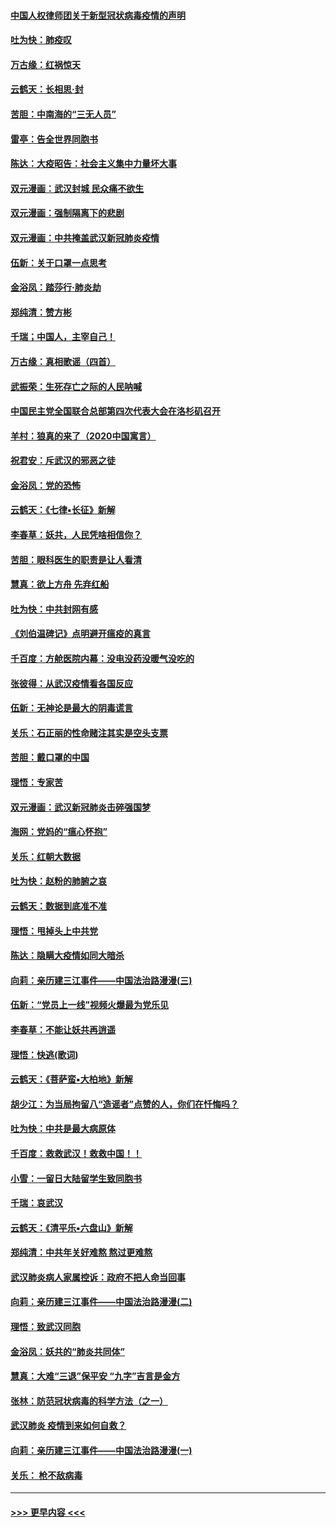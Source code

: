 #### [中国人权律师团关于新型冠状病毒疫情的声明](../pages/nsc993/n11864249.md?t=02130502) 
#### [吐为快：肺疫叹](../pages/nsc993/n11864027.md?t=02130502) 
#### [万古缘：红祸惊天](../pages/nsc993/n11864079.md?t=02130502) 
#### [云鹤天：长相思‧封](../pages/nsc993/n11864006.md?t=02130502) 
#### [苦胆：中南海的“三无人员”](../pages/nsc993/n11862997.md?t=02130502) 
#### [雷亭：告全世界同胞书](../pages/nsc993/n11862572.md?t=02130502) 
#### [陈达：大疫昭告：社会主义集中力量坏大事](../pages/nsc993/n11859419.md?t=02130502) 
#### [双元漫画：武汉封城 民众痛不欲生](../pages/nsc993/n11859287.md?t=02130502) 
#### [双元漫画：强制隔离下的悲剧](../pages/nsc993/n11859244.md?t=02130502) 
#### [双元漫画：中共掩盖武汉新冠肺炎疫情](../pages/nsc993/n11858249.md?t=02130502) 
#### [伍新：关于口罩一点思考](../pages/nsc993/n11859195.md?t=02130502) 
#### [金浴凤：踏莎行‧肺炎劫](../pages/nsc993/n11858227.md?t=02130502) 
#### [郑纯清：赞方彬](../pages/nsc993/n11856803.md?t=02130502) 
#### [千瑞；中国人，主宰自己！](../pages/nsc993/n11856793.md?t=02130502) 
#### [万古缘：真相歌谣（四首）](../pages/nsc993/n11856263.md?t=02130502) 
#### [武振荣：生死存亡之际的人民呐喊](../pages/nsc993/n11856256.md?t=02130502) 
#### [中国民主党全国联合总部第四次代表大会在洛杉矶召开](../pages/nsc993/n11856344.md?t=02130502) 
#### [羊村：狼真的来了（2020中国寓言）](../pages/nsc993/n11856229.md?t=02130502) 
#### [祝君安：斥武汉的邪恶之徒](../pages/nsc993/n11855861.md?t=02130502) 
#### [金浴凤：党的恐怖](../pages/nsc993/n11855849.md?t=02130502) 
#### [云鹤天：《七律▪长征》新解](../pages/nsc993/n11855479.md?t=02130502) 
#### [李春草：妖共，人民凭啥相信你？](../pages/nsc993/n11855196.md?t=02130502) 
#### [苦胆：眼科医生的职责是让人看清](../pages/nsc993/n11853840.md?t=02130502) 
#### [慧真：欲上方舟 先弃红船](../pages/nsc993/n11853483.md?t=02130502) 
#### [吐为快：中共封网有感](../pages/nsc993/n11852575.md?t=02130502) 
#### [《刘伯温碑记》点明避开瘟疫的真言](../pages/nsc993/n11852128.md?t=02130502) 
#### [千百度：方舱医院内幕：没电没药没暖气没吃的](../pages/nsc993/n11850211.md?t=02130502) 
#### [张彼得：从武汉疫情看各国反应](../pages/nsc993/n11850102.md?t=02130502) 
#### [伍新：无神论是最大的阴毒谎言](../pages/nsc993/n11846129.md?t=02130502) 
#### [关乐：石正丽的性命赌注其实是空头支票](../pages/nsc993/n11846109.md?t=02130502) 
#### [苦胆：戴口罩的中国](../pages/nsc993/n11845576.md?t=02130502) 
#### [理悟：专家苦](../pages/nsc993/n11845564.md?t=02130502) 
#### [双元漫画：武汉新冠肺炎击碎强国梦](../pages/nsc993/n11843320.md?t=02130502) 
#### [海网：党妈的“瘟心怀抱”](../pages/nsc993/n11840740.md?t=02130502) 
#### [关乐：红朝大数据](../pages/nsc993/n11840675.md?t=02130502) 
#### [吐为快：赵粉的肺腑之哀](../pages/nsc993/n11840618.md?t=02130502) 
#### [云鹤天：数据到底准不准](../pages/nsc993/n11840325.md?t=02130502) 
#### [理悟：甩掉头上中共党](../pages/nsc993/n11838826.md?t=02130502) 
#### [陈达：隐瞒大疫情如同大暗杀](../pages/nsc993/n11838771.md?t=02130502) 
#### [向莉：亲历建三江事件——中国法治路漫漫(三)](../pages/nsc993/n11831825.md?t=02130502) 
#### [伍新：“党员上一线”视频火爆最为党乐见](../pages/nsc993/n11838200.md?t=02130502) 
#### [李春草：不能让妖共再逍遥](../pages/nsc993/n11838102.md?t=02130502) 
#### [理悟：快逃(歌词)](../pages/nsc993/n11838083.md?t=02130502) 
#### [云鹤天：《菩萨蛮▪大柏地》新解](../pages/nsc993/n11838059.md?t=02130502) 
#### [胡少江：为当局拘留八“造谣者”点赞的人，你们在忏悔吗？](../pages/nsc993/n11836801.md?t=02130502) 
#### [吐为快：中共是最大病原体](../pages/nsc993/n11836748.md?t=02130502) 
#### [千百度：救救武汉！救救中国！！](../pages/nsc993/n11836145.md?t=02130502) 
#### [小雪：一留日大陆留学生致同胞书](../pages/nsc993/n11834624.md?t=02130502) 
#### [千瑞：哀武汉](../pages/nsc993/n11833647.md?t=02130502) 
#### [云鹤天：《清平乐▪六盘山》新解](../pages/nsc993/n11833611.md?t=02130502) 
#### [郑纯清：中共年关好难熬 熬过更难熬](../pages/nsc993/n11833489.md?t=02130502) 
#### [武汉肺炎病人家属控诉：政府不把人命当回事](../pages/nsc993/n11833205.md?t=02130502) 
#### [向莉：亲历建三江事件——中国法治路漫漫(二)](../pages/nsc993/n11829102.md?t=02130502) 
#### [理悟：致武汉同胞](../pages/nsc993/n11831522.md?t=02130502) 
#### [金浴凤：妖共的“肺炎共同体”](../pages/nsc993/n11829448.md?t=02130502) 
#### [慧真：大难“三退”保平安 “九字”吉言是金方](../pages/nsc993/n11829501.md?t=02130502) 
#### [张林：防范冠状病毒的科学方法（之一）](../pages/nsc993/n11828618.md?t=02130502) 
#### [武汉肺炎 疫情到来如何自救？](../pages/nsc993/n11827632.md?t=02130502) 
#### [向莉：亲历建三江事件——中国法治路漫漫(一)](../pages/nsc993/n11827190.md?t=02130502) 
#### [关乐： 枪不敌病毒](../pages/nsc993/n11826746.md?t=02130502) 

----
#### [ >>> 更早内容 <<< ](../indexes/nsc993-earlier.md)
